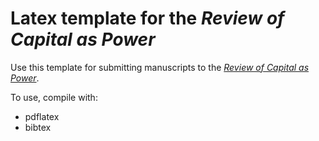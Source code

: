 # Latex template for the *Review of Capital as Power*

Use this template for submitting manuscripts to the [*Review of Capital as Power*](capitalaspower.com/recasp/).

To use, compile with:

* pdflatex
* bibtex


